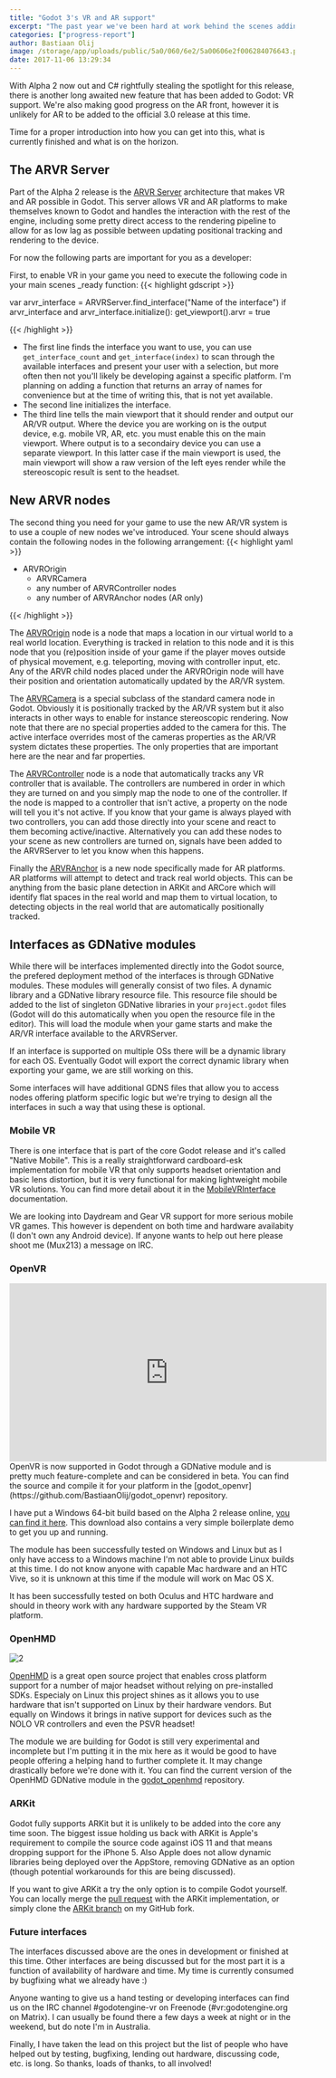 ```yaml
---
title: "Godot 3's VR and AR support"
excerpt: "The past year we've been hard at work behind the scenes adding support for AR and VR to Godot. Support for basic mobile VR and full support for OpenVR is ready for Alpha 2. OpenHMD support is being worked on and we have a working ARKit implementation."
categories: ["progress-report"]
author: Bastiaan Olij
image: /storage/app/uploads/public/5a0/060/6e2/5a00606e2f006284076643.png
date: 2017-11-06 13:29:34
---
```


With Alpha 2 now out and C# rightfully stealing the spotlight for this release, there is another long awaited new feature that has been added to Godot: VR support. We're also making good progress on the AR front, however it is unlikely for AR to be added to the official 3.0 release at this time.

Time for a proper introduction into how you can get into this, what is currently finished and what is on the horizon.

## The ARVR Server

Part of the Alpha 2 release is the [ARVR Server](http://docs.godotengine.org/en/latest/classes/class_arvrserver.html) architecture that makes VR and AR possible in Godot. This server allows VR and AR platforms to make themselves known to Godot and handles the interaction with the rest of the engine, including some pretty direct access to the rendering pipeline to allow for as low lag as possible between updating positional tracking and rendering to the device.

For now the following parts are important for you as a developer:

First, to enable VR in your game you need to execute the following code in your main scenes _ready function:
{{< highlight gdscript >}}

var arvr_interface = ARVRServer.find_interface("Name of the interface")
if arvr_interface and arvr_interface.initialize():
    get_viewport().arvr = true

{{< /highlight >}}

- The first line finds the interface you want to use, you can use `get_interface_count` and `get_interface(index)` to scan through the available interfaces and present your user with a selection, but more often then not you'll likely be developing against a specific platform. I'm planning on adding a function that returns an array of names for convenience but at the time of writing this, that is not yet available.
- The second line initializes the interface.
- The third line tells the main viewport that it should render and output our AR/VR output. Where the device you are working on is the output device, e.g. mobile VR, AR, etc. you must enable this on the main viewport. Where output is to a secondairy device you can use a separate viewport. In this latter case if the main viewport is used, the main viewport will show a raw version of the left eyes render while the stereoscopic result is sent to the headset.

## New ARVR nodes

The second thing you need for your game to use the new AR/VR system is to use a couple of new nodes we've introduced. Your scene should always contain the following nodes in the following arrangement:
{{< highlight yaml >}}

 - ARVROrigin
   - ARVRCamera
   - any number of ARVRController nodes
   - any number of ARVRAnchor nodes (AR only)

{{< /highlight >}}

The [ARVROrigin](http://docs.godotengine.org/en/latest/classes/class_arvrorigin.html) node is a node that maps a location in our virtual world to a real world location. Everything is tracked in relation to this node and it is this node that you (re)position inside of your game if the player moves outside of physical movement, e.g. teleporting, moving with controller input, etc.
Any of the ARVR child nodes placed under the ARVROrigin node will have their position and orientation automatically updated by the AR/VR system.

The [ARVRCamera](http://docs.godotengine.org/en/latest/classes/class_arvrcamera.html) is a special subclass of the standard camera node in Godot. Obviously it is positionally tracked by the AR/VR system but it also interacts in other ways to enable for instance stereoscopic rendering. Now note that there are no special properties added to the camera for this. The active interface overrides most of the cameras properties as the AR/VR system dictates these properties. The only properties that are important here are the near and far properties.

The [ARVRController](http://docs.godotengine.org/en/latest/classes/class_arvrcontroller.html) node is a node that automatically tracks any VR controller that is available. The controllers are numbered in order in which they are turned on and you simply map the node to one of the controller. If the node is mapped to a controller that isn't active, a property on the node will tell you it's not active. If you know that your game is always played with two controllers, you can add those directly into your scene and react to them becoming active/inactive. Alternatively you can add these nodes to your scene as new controllers are turned on, signals have been added to the ARVRServer to let you know when this happens.

Finally the [ARVRAnchor](http://docs.godotengine.org/en/latest/classes/class_arvranchor.html) is a new node specifically made for AR platforms. AR platforms will attempt to detect and track real world objects. This can be anything from the basic plane detection in ARKit and ARCore which will identify flat spaces in the real world and map them to virtual location, to detecting objects in the real world that are automatically positionally tracked.

## Interfaces as GDNative modules

While there will be interfaces implemented directly into the Godot source, the prefered deployment method of the interfaces is through GDNative modules. These modules will generally consist of two files. A dynamic library and a GDNative library resource file. This resource file should be added to the list of singleton GDNative libraries in your `project.godot` files (Godot will do this automatically when you open the resource file in the editor). This will load the module when your game starts and make the AR/VR interface available to the ARVRServer.

If an interface is supported on multiple OSs there will be a dynamic library for each OS. Eventually Godot will export the correct dynamic library when exporting your game, we are still working on this.

Some interfaces will have additional GDNS files that allow you to access nodes offering platform specific logic but we're trying to design all the interfaces in such a way that using these is optional.

### Mobile VR

There is one interface that is part of the core Godot release and it's called "Native Mobile". This is a really straightforward cardboard-esk implementation for mobile VR that only supports headset orientation and basic lens distortion, but it is very functional for making lightweight mobile VR solutions. You can find more detail about it in the [MobileVRInterface](http://docs.godotengine.org/en/latest/classes/class_mobilevrinterface.html) documentation.

We are looking into Daydream and Gear VR support for more serious mobile VR games. This however is dependent on both time and hardware availabity (I don't own any Android device). If anyone wants to help out here please shoot me (Mux213) a message on IRC.

### OpenVR

<iframe width="560" height="315" src="https://www.youtube.com/embed/v291rMWCMRw" frameborder="0" allowfullscreen></iframe>
OpenVR is now supported in Godot through a GDNative module and is pretty much feature-complete and can be considered in beta. You can find the source and compile it for your platform in the [godot_openvr](https://github.com/BastiaanOlij/godot_openvr) repository.

I have put a Windows 64-bit build based on the Alpha 2 release online, [you can find it here](https://www.dropbox.com/s/y7mmklm1zu8373h/GDNative%20OpenVR%20Alpha%202.zip?dl=0).
This download also contains a very simple boilerplate demo to get you up and running.

The module has been successfully tested on Windows and Linux but as I only have access to a Windows machine I'm not able to provide Linux builds at this time. I do not know anyone with capable Mac hardware and an HTC Vive, so it is unknown at this time if the module will work on Mac OS X.

It has been successfully tested on both Oculus and HTC hardware and should in theory work with any hardware supported by the Steam VR platform.

### OpenHMD


![2](http://www.openhmd.net/wordpress/wp-content/uploads/2017/09/Godot-OpenHMD-Research.png)


[OpenHMD](http://www.openhmd.net/) is a great open source project that enables cross platform support for a number of major headset without relying on pre-installed SDKs. Especialy on Linux this project shines as it allows you to use hardware that isn't supported on Linux by their hardware vendors. But equally on Windows it brings in native support for devices such as the NOLO VR controllers and even the PSVR headset!

The module we are building for Godot is still very experimental and incomplete but I'm putting it in the mix here as it would be good to have people offering a helping hand to further complete it. It may change drastically before we're done with it. You can find the current version of the OpenHMD GDNative module in the [godot_openhmd](https://github.com/BastiaanOlij/godot_openhmd) repository.

### ARKit

Godot fully supports ARKit but it is unlikely to be added into the core any time soon. The biggest issue holding us back with ARKit is Apple's requirement to compile the source code against iOS 11 and that means dropping support for the iPhone 5. Also Apple does not allow dynamic libraries being deployed over the AppStore, removing GDNative as an option (though potential workarounds for this are being discussed).

If you want to give ARKit a try the only option is to compile Godot yourself. You can locally merge the [pull request](https://github.com/godotengine/godot/pull/9967) with the ARKit implementation, or simply clone the [ARKit branch](https://github.com/BastiaanOlij/godot/tree/arkit) on my GitHub fork.

### Future interfaces

The interfaces discussed above are the ones in development or finished at this time. Other interfaces are being discussed but for the most part it is a function of availability of hardware and time. My time is currently consumed by bugfixing what we already have :)

Anyone wanting to give us a hand testing or developing interfaces can find us on the IRC channel #godotengine-vr on Freenode (#vr:godotengine.org on Matrix). I can usually be found there a few days a week at night or in the weekend, but do note I'm in Australia.

Finally, I have taken the lead on this project but the list of people who have helped out by testing, bugfixing, lending out hardware, discussing code, etc. is long. So thanks, loads of thanks, to all involved!
